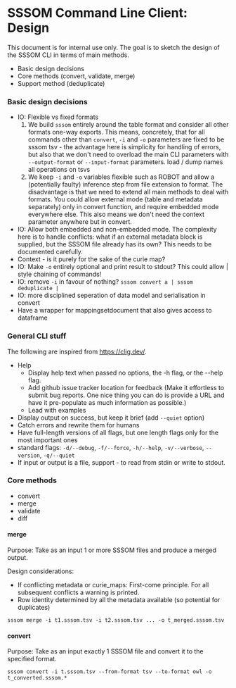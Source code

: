 # SSSOM Command Line Client: Design

This document is for internal use only. The goal is to sketch the design of the SSSOM CLI in terms of main methods.

- Basic design decisions
- Core methods (convert, validate, merge)
- Support method (deduplicate)

### Basic design decisions

- IO: Flexible vs fixed formats
  1. We build `sssom` entirely around the table format and consider all other formats one-way exports. This means, concretely, that for all commands other than `convert`, `-i` and `-o` parameters are fixed to be sssom tsv - the advantage here is simplicity for handling of errors, but also that we don't need to overload the main CLI parameters with `--output-format` or `--input-format` parameters.
  load / dump names all operations on tsvs
  2. We keep `-i` and `-o` variables flexible such as ROBOT and allow a (potentially faulty) inference step from file extension to format. The disadvantage is that we need to extend all main methods to deal with formats. You could allow external mode (table and metadata separately) only in convert function, and require embedded mode everywhere else. This also means we don't need the context parameter anywhere but in convert.
- IO: Allow both embedded and non-embedded mode. The complexity here is to handle conflicts: what if an external metadata block is supplied, but the SSSOM file already has its own? This needs to be documented carefully.
- Context - is it purely for the sake of the curie map?
- IO: Make `-o` entirely optional and print result to stdout? This could allow | style chaining of commands!
- IO: remove `-i` in favour of nothing? `sssom convert a | sssom deduplicate |`
- IO: more disciplined seperation of data model and serialisation in convert
- Have a wrapper for mappingsetdocument that also gives access to dataframe

### General CLI stuff
The following are inspired from https://clig.dev/.

- Help
  - Display help text when passed no options, the -h flag, or the --help flag.
  - Add github issue tracker location for feedback (Make it effortless to submit bug reports. One nice thing you can do is provide a URL and have it pre-populate as much information as possible.)
  - Lead with examples
- Display output on success, but keep it brief (add `--quiet` option)
- Catch errors and rewrite them for humans
- Have full-length versions of all flags, but one length flags only for the most important ones
- standard flags: `-d/--debug`, `-f/--force`, `-h/--help`, `-v/--verbose`, `--version`, `-q/--quiet`
- If input or output is a file, support - to read from stdin or write to stdout.



### Core methods

- convert
- merge
- validate
- diff

#### merge

Purpose: Take as an input 1 or more SSSOM files and produce a merged output.

Design considerations:
- If conflicting metadata or curie_maps: First-come principle. For all subsequent conflicts a warning is printed.
- Row identity determined by all the metadata available (so potential for duplicates)

```
sssom merge -i t1.sssom.tsv -i t2.sssom.tsv ... -o t_merged.sssom.tsv
```

#### convert

Purpose: Take as an input exactly 1 SSSOM file and convert it to the specified format.

```
sssom convert -i t.sssom.tsv --from-format tsv --to-format owl -o t_converted.sssom.*
```
